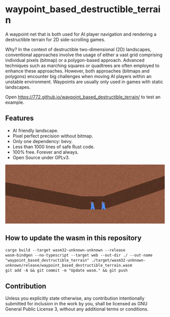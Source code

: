 # waypoint_based_destructible_terrain

A waypoint net that is both used for AI player navigation and rendering a destructible terrain for 2D side-scrolling games. 

Why? In the context of destructible two-dimensional (2D) landscapes, conventional approaches involve the usage of either a vast grid comprising individual pixels (bitmap) or a polygon-based approach. Advanced techniques such as marching squares or quadtrees are often employed to enhance these approaches. However, both approaches (bitmaps and polygons) encounter big challenges when moving AI players within an unstable environment. Waypoints are usually only used in games with static landscapes.

Open https://772.github.io/waypoint_based_destructible_terrain/ to test an example.

## Features

- AI friendly landscape.
- Pixel perfect precision without bitmap.
- Only one dependency: bevy.
- Less than 1000 lines of safe Rust code.
- 100% free. Forever and always.
- Open Source under GPLv3.

![Example](example.png)

## How to update the wasm in this repository

```
cargo build --target wasm32-unknown-unknown --release
wasm-bindgen --no-typescript --target web --out-dir ./ --out-name "waypoint_based_destructible_terrain" ./target/wasm32-unknown-unknown/release/waypoint_based_destructible_terrain.wasm
git add -A && git commit -m "Update wasm." && git push
```

## Contribution

Unless you explicitly state otherwise, any contribution intentionally submitted for inclusion in the work by you, shall be licensed as GNU General Public License 3, without any additional terms or conditions.
